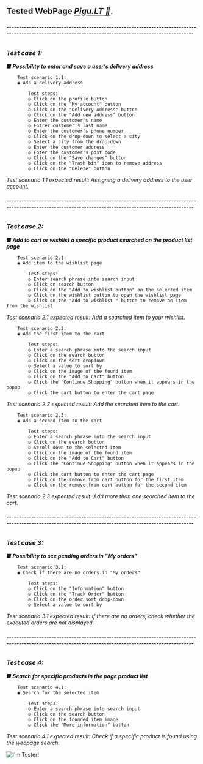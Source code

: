 ﻿## Tested WebPage *[Pigu.LT 🛒](https://www.pigu.lt/)*.

_**<h6> -------------------------------------------------------------------------------------------------------------------------------------------------------</h6>**_
_**<h3>Test case 1:</h3>**_
	_**■ Possibility to enter and save a user's delivery address**_

		Test scenario 1.1:
		◉ Add a delivery address

			Test steps:
			◶ Click on the profile button
			◶ Click on the "My account" button
			◶ Click on the "Delivery Address" button
			◶ Click on the "Add new address" button
			◶ Enter the customer's name
			◶ Entrer customer's last name
			◶ Enter the customer's phone number
			◶ Click on the drop-down to select a city
			◶ Select a city from the drop-down
			◶ Enter the customer address
			◶ Enter the customer's post code
			◶ Click on the "Save changes" button
			◶ Click on the "Trash bin" icon to remove address
			◶ Click on the "Delete" button

*Test scenario 1.1 expected result: Assigning a delivery address to the user account.*
_**<h6> -------------------------------------------------------------------------------------------------------------------------------------------------------</h6>**_
_**<h3>Test case 2:</h3>**_
	_**■ Add to cart or wishlist a specific product searched on the product list page**_

		Test scenario 2.1:
		◉ Add item to the wishlist page 
			
			Test steps:
			◶ Enter search phrase into search input
			◶ Click on search button
			◶ Click on the "Add to wishlist button" on the selected item
			◶ Click on the wishlist button to open the wishlist page
			◶ Click on the "Add to wishlist " button to remove an item from the wishlist

*Test scenario 2.1 expected result: Add a searched item to your wishlist.*

		Test scenario 2.2:
		◉ Add the first item to the cart 
			
			Test steps:
			◶ Enter a search phrase into the search input
			◶ Click on the search button
			◶ Click on the sort dropdown
			◶ Select a value to sort by
			◶ Click on the image of the found item
			◶ Click on the "Add to Cart" button
			◶ Click the "Continue Shopping" button when it appears in the popup
			◶ Click the cart button to enter the cart page

*Test scenario 2.2 expected result: Add the searched item to the cart.*

		Test scenario 2.3:
		◉ Add a second item to the cart 
			
			Test steps:
			◶ Enter a search phrase into the search input
			◶ Click on the search button
			◶ Scroll down to the selected item
			◶ Click on the image of the found item
			◶ Click on the "Add to Cart" button
			◶ Click the "Continue Shopping" button when it appears in the popup
			◶ Click the cart button to enter the cart page
			◶ Click on the remove from cart button for the first item
			◶ Click on the remove from cart button for the second item
	
*Test scenario 2.3 expected result: Add more than one searched item to the cart.*

_**<h6> -------------------------------------------------------------------------------------------------------------------------------------------------------</h6>**_
_**<h3>Test case 3:</h3>**_
	_**■ Possibility to see pending orders in "My orders"**_

		Test scenario 3.1:
		◉ Check if there are no orders in "My orders"
		
			Test steps:
			◶ Click on the "Information" button
			◶ Click on the "Track Order" button
			◶ Click on the order sort drop-down
			◶ Select a value to sort by

*Test scenario 3.1 expected result: If there are no orders, check whether the executed orders are not displayed.*

_**<h6> -------------------------------------------------------------------------------------------------------------------------------------------------------</h6>**_
_**<h3>Test case 4:</h3>**_
	_**■ Search for specific products in the page product list**_

		Test scenario 4.1:
		◉ Search for the selected item

			Test steps:
			◶ Enter a search phrase into search input
			◶ Click on the search button
			◶ Click on the founded item image
			◶ Click the "More information" button

*Test scenario 4.1 expected result: Check if a specific product is found using the webpage search.*

![I'm Tester!](https://www.svgheart.com/wp-content/uploads/2021/11/official-cookie-tester-funny-christmas-free-svg-file-SvgHeart.Com.png)